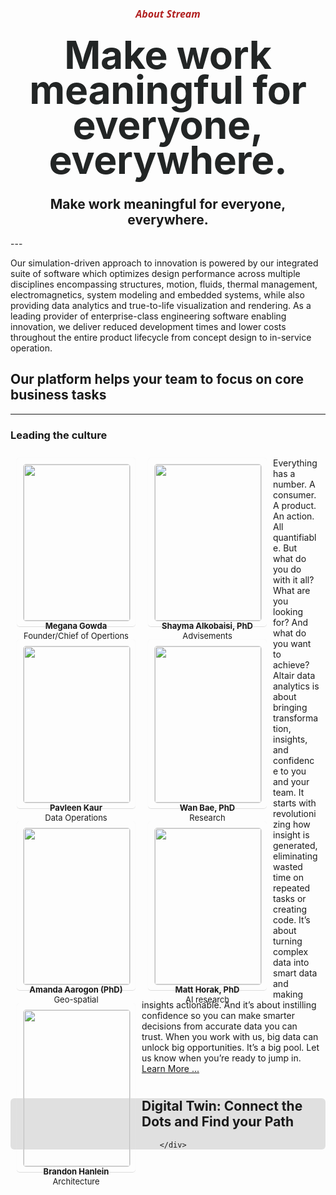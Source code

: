 <style>
.body{
    font-family: "open sans"
}

.hfont4, .hfont3 {
    font-family: "Segoe UI",Roboto,Helvetica,Arial,sans-serif;
    color: firebrick; 
    font-size: 1.0rem;
}

.hfont1 {
    -webkit-text-size-adjust: 100%;
    -webkit-tap-highlight-color: rgba(41,41,41,0);
    --search-niffler-container-height: 60px;
    -webkit-font-smoothing: antialiased;
    color: #222525;
    text-rendering: optimizeLegibility;
    box-sizing: inherit;
    margin-top: 0;
    font-family: "clearface",-apple-system,BlinkMacSystemFont,"Segoe UI",Roboto,Helvetica,Arial,sans-serif;
    font-size: 3.9rem;
    font-weight: 700;
    line-height: 56px;
    letter-spacing: -.285px;
    margin-bottom: 0 !important;
    text-align: center;
}
.card {
    width: 164px;
    align-items: center;
    margin: 3px;
}
.item {
    padding: 0 0 0 0;
    float: left;
    text-align: center;
    line-height: 1.2;
    box-shadow: 0px 0px 1px  #efefef ; 
    border-radius: 5px 5px 5px 5px; 
    float: left;
    width: 170px; 
    height: 250px; 
    border-bottom: 1px solid #ddd;
    padding: 10px;
    margin: 10px;
}

.item:hover {
    box-shadow: -10px 0px 3px   #ccc ; 
}
.otitle {
    font-size: small;
}
.otitle1 {
    font-weight: bolder;
    font-size: small;
}

.img1 {
    width: 100%;
    border-radius: 5px 5px 5px 5px; 
    border: 1px solid #ddd;

}
.row{
    align-items: center;
}
</style>


<center>
<h5 class=hfont4> About Stream </h5>
<h1 class=hfont1> Make work meaningful for everyone, everywhere. </h1>
<h2 class=hfont2> Make work meaningful for everyone, everywhere. </h2>
</center>
---
<div >
<div class="row" >
    <div class="col-md-6" s1tyle="width: 100%; background: #efefef;" >
        <p>
Our simulation-driven approach to innovation is powered by our integrated suite of software which optimizes design performance across multiple disciplines encompassing structures, motion, fluids, thermal management, electromagnetics, system modeling and embedded systems, while also providing data analytics and true-to-life visualization and rendering. As a leading provider of enterprise-class engineering software enabling innovation, we deliver reduced development times and lower costs throughout the entire product lifecycle from concept design to in-service operation.</p>
    </div><div class="col-md-6"><h2>Our platform helps your team to focus on core business tasks</h2> 
</div></div></div>
<hr/>
<h3>Leading the culture </h3>
<div class="row"><div class="col-md-12" >
<div class="item"><a href=#><img class=img1 src="/static/apps/tseries/static/imgs/megana.jpeg" align="center"></a>
        <span class=otitle1>Megana Gowda</span><br/>
        <span class=otitle> Founder/Chief of Opertions</span>
</div>

<div class="item"><a href=#><img class=img1 src="/static/apps/tseries/static/imgs/shayma.jpeg" align="center"></a>
        <span class=otitle1>Shayma Alkobaisi, PhD</span><br/>
        <span class=otitle>Advisements</span>
</div>

<div class="item"><a href=#><img class=img1 src="/static/apps/tseries/static/imgs/pavleen1.jpeg" align="center"></a>
        <span class=otitle1>Pavleen Kaur</span><br/>
        <span class=otitle>Data Operations</span>
</div>

<div class="item"><a href=#><img class=img1 src="/static/apps/tseries/static/imgs/wan.jpeg"  align="center"></a>
        <span class=otitle1>Wan Bae, PhD</span><br/>
        <span class=otitle>Research</span>
</div>

<div class="item"><a href=#><img class=img1 src="/static/apps/tseries/static/imgs/amanda.jpeg"  align="center"></a>
        <span class=otitle1>Amanda Aarogon (PhD) </span><br/>
        <span class=otitle>Geo-spatial</span>
</div>

<div class="item"><a href=#><img class=img1 src="/static/apps/tseries/static/imgs/matt.jpeg"  align="center"></a>
        <span class=otitle1>Matt Horak, PhD</span><br/>
        <span class=otitle>AI research</span>
</div>

<div class="item"><a href=#><img class=img1 src="/static/apps/tseries/static/imgs/brandon.jpeg" align="center"></a>
        <span class=otitle1>Brandon Hanlein</span><br/>
        <span class=otitle>Architecture</span>
</div>

</div>
</div>


<div class="row">
        <div class="col-md-7" style="padding: 10px;">
            Everything has a number. A consumer. A product. An action. All quantifiable. But what do you do with it all? What are you looking for? And what do you want to achieve? Altair data analytics is about bringing transformation, insights, and confidence to you and your team. It starts with revolutionizing how insight is generated, eliminating wasted time on repeated tasks or creating code. It’s about turning complex data into smart data and making insights actionable. And it’s about instilling confidence so you can make smarter decisions from accurate data you can trust. When you work with us, big data can unlock big opportunities. It’s a big pool. Let us know when you’re ready to jump in. <br/>
            <a class="btn btn-primary dbut" href="/tseries/secured/EXPLORE_data1.html">Learn More ... </a>
        </div>
        <div class="col-md-5" style="background-color: #e0e0e0;border-radius: 6px; padding: 0px;">
                <h2> Digital Twin: Connect the Dots and Find your Path </h2>

        </div>
</div>
